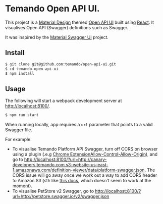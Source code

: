 # Temando Open API UI.

This project is a [Material Design](https://material.io/) themed [Open API UI](https://www.openapis.org/) built using [React](https://facebook.github.io/react/). It visualises Open API (Swagger) definitions such as Swagger.

It was inspired by the [Material Swagger UI](https://github.com/legendecas/material-swagger-ui) project.

## Install

```sh
$ git clone git@github.com:temando/open-api-ui.git
$ cd temando-open-api-ui
$ npm install
```

## Usage

The following will start a webpack development server at [http://localhost:8100/](http://localhost:8100/).

```sh
$ npm run start
```
When running locally, app requires a `url` parameter that points to a valid Swagger file.

For example:
- To visualise Temando Platform API Swagger, turn off CORS on browser using a plugin (.e.g [Chrome ExtensionAllow-Control-Allow-Origin](https://chrome.google.com/webstore/detail/allow-control-allow-origi/nlfbmbojpeacfghkpbjhddihlkkiljbi?hl=en)), and go to <http://localhost:8100/?url=http://canary-developers.temando.com.s3-website-us-east-1.amazonaws.com/definition-viewer/data/platform-swagger.json>. The CORS issue will go away once we work out a way to add CORS header to Amazon S3 (sth like [this docs](http://docs.aws.amazon.com/AmazonS3/latest/dev/cors.html), which doesn't seem to work at the moment).
- To visualise PetStore v2 Swagger, go to <http://localhost:8100/?url=http://petstore.swagger.io/v2/swagger.json>
